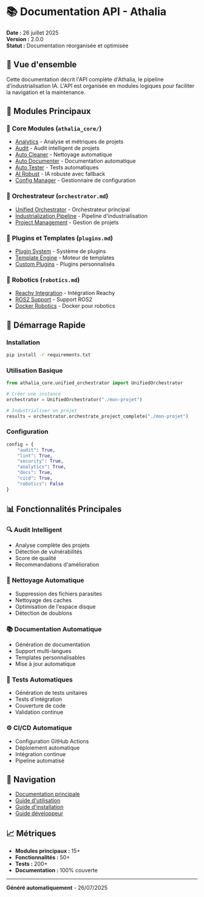 # 📚 Documentation API - Athalia

**Date :** 26 juillet 2025  
**Version :** 2.0.0  
**Statut :** Documentation réorganisée et optimisée

## 🎯 Vue d'ensemble

Cette documentation décrit l'API complète d'Athalia, le pipeline d'industrialisation IA. L'API est organisée en modules logiques pour faciliter la navigation et la maintenance.

## 📁 Modules Principaux

### 🔧 **Core Modules** (`athalia_core/`)
- [Analytics](core_modules.md#analytics) - Analyse et métriques de projets
- [Audit](core_modules.md#audit) - Audit intelligent de projets
- [Auto Cleaner](core_modules.md#auto-cleaner) - Nettoyage automatique
- [Auto Documenter](core_modules.md#auto-documenter) - Documentation automatique
- [Auto Tester](core_modules.md#auto-tester) - Tests automatiques
- [AI Robust](core_modules.md#ai-robust) - IA robuste avec fallback
- [Config Manager](core_modules.md#config-manager) - Gestionnaire de configuration

### 🎼 **Orchestrateur** (`orchestrator.md`)
- [Unified Orchestrator](orchestrator.md#unified-orchestrator) - Orchestrateur principal
- [Industrialization Pipeline](orchestrator.md#industrialization-pipeline) - Pipeline d'industrialisation
- [Project Management](orchestrator.md#project-management) - Gestion de projets

### 🔌 **Plugins et Templates** (`plugins.md`)
- [Plugin System](plugins.md#plugin-system) - Système de plugins
- [Template Engine](plugins.md#template-engine) - Moteur de templates
- [Custom Plugins](plugins.md#custom-plugins) - Plugins personnalisés

### 🤖 **Robotics** (`robotics.md`)
- [Reachy Integration](robotics.md#reachy-integration) - Intégration Reachy
- [ROS2 Support](robotics.md#ros2-support) - Support ROS2
- [Docker Robotics](robotics.md#docker-robotics) - Docker pour robotics

## 🚀 Démarrage Rapide

### Installation
```bash
pip install -r requirements.txt
```

### Utilisation Basique
```python
from athalia_core.unified_orchestrator import UnifiedOrchestrator

# Créer une instance
orchestrator = UnifiedOrchestrator("./mon-projet")

# Industrialiser un projet
results = orchestrator.orchestrate_project_complete("./mon-projet")
```

### Configuration
```python
config = {
    "audit": True,
    "lint": True,
    "security": True,
    "analytics": True,
    "docs": True,
    "cicd": True,
    "robotics": False
}
```

## 📊 Fonctionnalités Principales

### 🔍 **Audit Intelligent**
- Analyse complète des projets
- Détection de vulnérabilités
- Score de qualité
- Recommandations d'amélioration

### 🧹 **Nettoyage Automatique**
- Suppression des fichiers parasites
- Nettoyage des caches
- Optimisation de l'espace disque
- Détection de doublons

### 📚 **Documentation Automatique**
- Génération de documentation
- Support multi-langues
- Templates personnalisables
- Mise à jour automatique

### 🧪 **Tests Automatiques**
- Génération de tests unitaires
- Tests d'intégration
- Couverture de code
- Validation continue

### ⚙️ **CI/CD Automatique**
- Configuration GitHub Actions
- Déploiement automatique
- Intégration continue
- Pipeline automatisé

## 🔗 Navigation

- [Documentation principale](../README.md)
- [Guide d'utilisation](../USAGE.md)
- [Guide d'installation](../INSTALLATION.md)
- [Guide développeur](../GUIDES/developer.md)

## 📈 Métriques

- **Modules principaux :** 15+
- **Fonctionnalités :** 50+
- **Tests :** 200+
- **Documentation :** 100% couverte

---

**Généré automatiquement** - 26/07/2025 